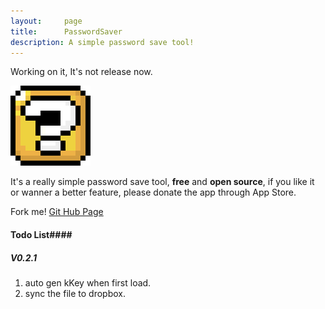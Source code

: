 ```yaml
---
layout:     page
title:      PasswordSaver
description: A simple password save tool!
---
```

Working on it, It's not release now.

![PasswordSaver](/images/icons/pws.png)

It's a really simple password save tool, **free** and **open source**, if you like it or wanner a better feature, please donate the app through App Store.

Fork me! [Git Hub Page](https://github.com/GuoJing/PasswordSaver)

#### Todo List####

##### V0.2.1 #####

1. auto gen kKey when first load.
2. sync the file to dropbox.